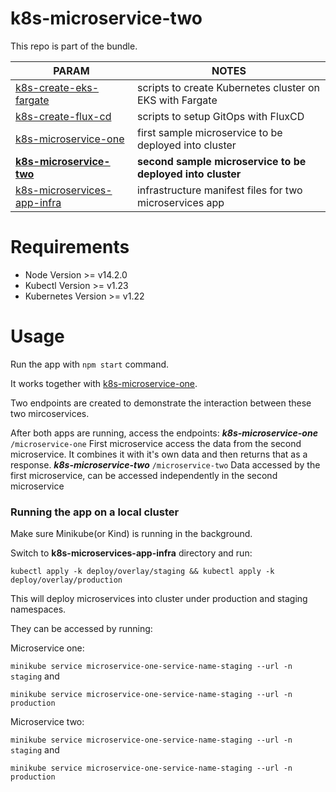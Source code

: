 # k8s-microservice-two

This repo is part of the bundle. 

| PARAM | NOTES |
| ------ | ------ |
| [k8s-create-eks-fargate](https://github.com/dinoradulovic/k8s-create-eks-fargate) | scripts to create Kubernetes cluster on EKS with Fargate |
| [k8s-create-flux-cd](https://github.com/dinoradulovic/k8s-create-flux-cd) | scripts to setup GitOps with FluxCD |
| [k8s-microservice-one](https://github.com/dinoradulovic/k8s-microservice-one) | first sample microservice to be deployed into cluster |
| **[k8s-microservice-two](https://github.com/dinoradulovic/k8s-microservice-two)** | **second sample microservice to be deployed into cluster** |
| [k8s-microservices-app-infra](https://github.com/dinoradulovic/k8s-microservices-app-infra) | infrastructure manifest files for two microservices app |

# Requirements
- Node Version >= v14.2.0
- Kubectl Version >= v1.23
- Kubernetes Version >= v1.22

# Usage

Run the app with `npm start` command.

It works together with [k8s-microservice-one](https://github.com/dinoradulovic/k8s-microservice-one).

Two endpoints are created to demonstrate the interaction between these two mircoservices.

After both apps are running, access the endpoints: 
***k8s-microservice-one*** ```/microservice-one``` 
First microservice access the data from the second microservice. It combines it with it's own data and then returns that as a response.
***k8s-microservice-two*** ```/microservice-two``` 
Data accessed by the first microservice, can be accessed independently in the second microservice

### Running the app on a local cluster

Make sure Minikube(or Kind) is running in the background.

Switch to **k8s-microservices-app-infra** directory and run: 

```
kubectl apply -k deploy/overlay/staging && kubectl apply -k deploy/overlay/production
```  

This will deploy microservices into cluster under production and staging namespaces. 

They can be accessed by running:

Microservice one: 

`minikube service microservice-one-service-name-staging --url -n staging` and 

`minikube service microservice-one-service-name-staging --url -n production`

Microservice two: 

`minikube service microservice-one-service-name-staging --url -n staging` and 

`minikube service microservice-one-service-name-staging --url -n production`

